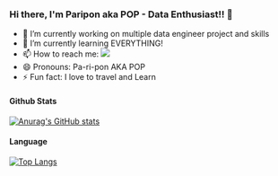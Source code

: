 ### Hi there, I'm Paripon aka POP - Data Enthusiast!! 👋 

<!--
**paripon123/paripon123** is a ✨ _special_ ✨ repository because its `README.md` (this file) appears on your GitHub profile.
-->


- 🔭 I’m currently working on multiple data engineer project and skills
- 🌱 I’m currently learning EVERYTHING!
- 📫 How to reach me: [<img src="https://img.shields.io/badge/LinkedIn-0077B5?style=for-the-badge&logo=linkedin&logoColor=white">][linkedin]
- 😄 Pronouns: Pa-ri-pon AKA POP
- ⚡ Fun fact: I love to travel and Learn


#### Github Stats
[![Anurag's GitHub stats](https://github-readme-stats.vercel.app/api?username=paripon123&show_icons=true&theme=radical)](https://github.com/anuraghazra/github-readme-stats)


#### Language
[![Top Langs](https://github-readme-stats.vercel.app/api/top-langs/?username=paripon123&layout=compact&theme=cobalt)](https://github.com/anuraghazra/github-readme-stats)



[linkedin]: https://www.linkedin.com/in/paripon-thanthong/


